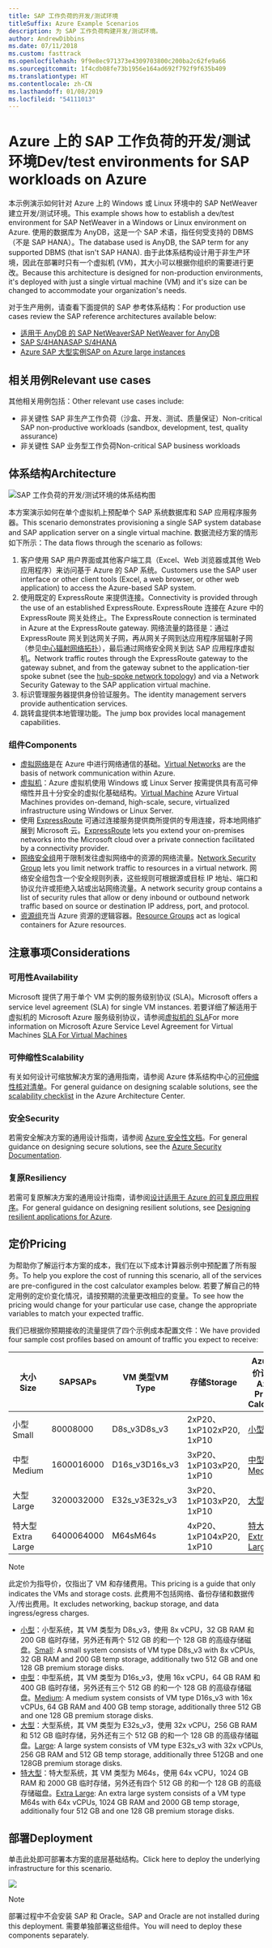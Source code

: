 ```yaml
---
title: SAP 工作负荷的开发/测试环境
titleSuffix: Azure Example Scenarios
description: 为 SAP 工作负荷构建开发/测试环境。
author: AndrewDibbins
ms.date: 07/11/2018
ms.custom: fasttrack
ms.openlocfilehash: 9f9e8ec971373e4309703800c200ba2c62fe9a66
ms.sourcegitcommit: 1f4cdb08fe73b1956e164ad692f792f9f635b409
ms.translationtype: HT
ms.contentlocale: zh-CN
ms.lasthandoff: 01/08/2019
ms.locfileid: "54111013"
---
```

# <a name="devtest-environments-for-sap-workloads-on-azure"></a><span data-ttu-id="9417d-103">Azure 上的 SAP 工作负荷的开发/测试环境</span><span class="sxs-lookup"><span data-stu-id="9417d-103">Dev/test environments for SAP workloads on Azure</span></span>

<span data-ttu-id="9417d-104">本示例演示如何针对 Azure 上的 Windows 或 Linux 环境中的 SAP NetWeaver 建立开发/测试环境。</span><span class="sxs-lookup"><span data-stu-id="9417d-104">This example shows how to establish a dev/test environment for SAP NetWeaver in a Windows or Linux environment on Azure.</span></span> <span data-ttu-id="9417d-105">使用的数据库为 AnyDB，这是一个 SAP 术语，指任何受支持的 DBMS（不是 SAP HANA）。</span><span class="sxs-lookup"><span data-stu-id="9417d-105">The database used is AnyDB, the SAP term for any supported DBMS (that isn't SAP HANA).</span></span> <span data-ttu-id="9417d-106">由于此体系结构设计用于非生产环境，因此在部署时只有一个虚拟机 (VM)，其大小可以根据你组织的需要进行更改。</span><span class="sxs-lookup"><span data-stu-id="9417d-106">Because this architecture is designed for non-production environments, it's deployed with just a single virtual machine (VM) and it's size can be changed to accommodate your organization's needs.</span></span>

<span data-ttu-id="9417d-107">对于生产用例，请查看下面提供的 SAP 参考体系结构：</span><span class="sxs-lookup"><span data-stu-id="9417d-107">For production use cases review the SAP reference architectures available below:</span></span>

- <span data-ttu-id="9417d-108">[适用于 AnyDB 的 SAP NetWeaver][sap-netweaver]</span><span class="sxs-lookup"><span data-stu-id="9417d-108">[SAP NetWeaver for AnyDB][sap-netweaver]</span></span>
- <span data-ttu-id="9417d-109">[SAP S/4HANA][sap-hana]</span><span class="sxs-lookup"><span data-stu-id="9417d-109">[SAP S/4HANA][sap-hana]</span></span>
- <span data-ttu-id="9417d-110">[Azure SAP 大型实例][sap-large]</span><span class="sxs-lookup"><span data-stu-id="9417d-110">[SAP on Azure large instances][sap-large]</span></span>

## <a name="relevant-use-cases"></a><span data-ttu-id="9417d-111">相关用例</span><span class="sxs-lookup"><span data-stu-id="9417d-111">Relevant use cases</span></span>

<span data-ttu-id="9417d-112">其他相关用例包括：</span><span class="sxs-lookup"><span data-stu-id="9417d-112">Other relevant use cases include:</span></span>

- <span data-ttu-id="9417d-113">非关键性 SAP 非生产工作负荷（沙盒、开发、测试、质量保证）</span><span class="sxs-lookup"><span data-stu-id="9417d-113">Non-critical SAP non-productive workloads (sandbox, development, test, quality assurance)</span></span>
- <span data-ttu-id="9417d-114">非关键性 SAP 业务型工作负荷</span><span class="sxs-lookup"><span data-stu-id="9417d-114">Non-critical SAP business workloads</span></span>

## <a name="architecture"></a><span data-ttu-id="9417d-115">体系结构</span><span class="sxs-lookup"><span data-stu-id="9417d-115">Architecture</span></span>

![SAP 工作负荷的开发/测试环境的体系结构图](./media/architecture-sap-dev-test.png)

<span data-ttu-id="9417d-117">本方案演示如何在单个虚拟机上预配单个 SAP 系统数据库和 SAP 应用程序服务器。</span><span class="sxs-lookup"><span data-stu-id="9417d-117">This scenario demonstrates provisioning a single SAP system database and SAP application server on a single virtual machine.</span></span> <span data-ttu-id="9417d-118">数据流经方案的情形如下所示：</span><span class="sxs-lookup"><span data-stu-id="9417d-118">The data flows through the scenario as follows:</span></span>

1. <span data-ttu-id="9417d-119">客户使用 SAP 用户界面或其他客户端工具（Excel、Web 浏览器或其他 Web 应用程序）来访问基于 Azure 的 SAP 系统。</span><span class="sxs-lookup"><span data-stu-id="9417d-119">Customers use the SAP user interface or other client tools (Excel, a web browser, or other web application) to access the Azure-based SAP system.</span></span>
2. <span data-ttu-id="9417d-120">使用既定的 ExpressRoute 来提供连接。</span><span class="sxs-lookup"><span data-stu-id="9417d-120">Connectivity is provided through the use of an established ExpressRoute.</span></span> <span data-ttu-id="9417d-121">ExpressRoute 连接在 Azure 中的 ExpressRoute 网关处终止。</span><span class="sxs-lookup"><span data-stu-id="9417d-121">The ExpressRoute connection is terminated in Azure at the ExpressRoute gateway.</span></span> <span data-ttu-id="9417d-122">网络流量的路径是：通过 ExpressRoute 网关到达网关子网，再从网关子网到达应用程序层辐射子网（参见[中心辐射网络拓扑][hub-spoke]），最后通过网络安全网关到达 SAP 应用程序虚拟机。</span><span class="sxs-lookup"><span data-stu-id="9417d-122">Network traffic routes through the ExpressRoute gateway to the gateway subnet, and from the gateway subnet to the application-tier spoke subnet (see the [hub-spoke network topology][hub-spoke]) and via a Network Security Gateway to the SAP application virtual machine.</span></span>
3. <span data-ttu-id="9417d-123">标识管理服务器提供身份验证服务。</span><span class="sxs-lookup"><span data-stu-id="9417d-123">The identity management servers provide authentication services.</span></span>
4. <span data-ttu-id="9417d-124">跳转盒提供本地管理功能。</span><span class="sxs-lookup"><span data-stu-id="9417d-124">The jump box provides local management capabilities.</span></span>

### <a name="components"></a><span data-ttu-id="9417d-125">组件</span><span class="sxs-lookup"><span data-stu-id="9417d-125">Components</span></span>

- <span data-ttu-id="9417d-126">[虚拟网络](/azure/virtual-network/virtual-networks-overview)是在 Azure 中进行网络通信的基础。</span><span class="sxs-lookup"><span data-stu-id="9417d-126">[Virtual Networks](/azure/virtual-network/virtual-networks-overview) are the basis of network communication within Azure.</span></span>
- <span data-ttu-id="9417d-127">[虚拟机](/azure/virtual-machines/windows/overview)：Azure 虚拟机使用 Windows 或 Linux Server 按需提供具有高可伸缩性并且十分安全的虚拟化基础结构。</span><span class="sxs-lookup"><span data-stu-id="9417d-127">[Virtual Machine](/azure/virtual-machines/windows/overview) Azure Virtual Machines provides on-demand, high-scale, secure, virtualized infrastructure using Windows or Linux Server.</span></span>
- <span data-ttu-id="9417d-128">使用 [ExpressRoute](/azure/expressroute/expressroute-introduction) 可通过连接服务提供商所提供的专用连接，将本地网络扩展到 Microsoft 云。</span><span class="sxs-lookup"><span data-stu-id="9417d-128">[ExpressRoute](/azure/expressroute/expressroute-introduction) lets you extend your on-premises networks into the Microsoft cloud over a private connection facilitated by a connectivity provider.</span></span>
- <span data-ttu-id="9417d-129">[网络安全组](/azure/virtual-network/security-overview)用于限制发往虚拟网络中的资源的网络流量。</span><span class="sxs-lookup"><span data-stu-id="9417d-129">[Network Security Group](/azure/virtual-network/security-overview) lets you limit network traffic to resources in a virtual network.</span></span> <span data-ttu-id="9417d-130">网络安全组包含一个安全规则列表，这些规则可根据源或目标 IP 地址、端口和协议允许或拒绝入站或出站网络流量。</span><span class="sxs-lookup"><span data-stu-id="9417d-130">A network security group contains a list of security rules that allow or deny inbound or outbound network traffic based on source or destination IP address, port, and protocol.</span></span>
- <span data-ttu-id="9417d-131">[资源组](/azure/azure-resource-manager/resource-group-overview#resource-groups)充当 Azure 资源的逻辑容器。</span><span class="sxs-lookup"><span data-stu-id="9417d-131">[Resource Groups](/azure/azure-resource-manager/resource-group-overview#resource-groups) act as logical containers for Azure resources.</span></span>

## <a name="considerations"></a><span data-ttu-id="9417d-132">注意事项</span><span class="sxs-lookup"><span data-stu-id="9417d-132">Considerations</span></span>

### <a name="availability"></a><span data-ttu-id="9417d-133">可用性</span><span class="sxs-lookup"><span data-stu-id="9417d-133">Availability</span></span>

<span data-ttu-id="9417d-134">Microsoft 提供了用于单个 VM 实例的服务级别协议 (SLA)。</span><span class="sxs-lookup"><span data-stu-id="9417d-134">Microsoft offers a service level agreement (SLA) for single VM instances.</span></span> <span data-ttu-id="9417d-135">若要详细了解适用于虚拟机的 Microsoft Azure 服务级别协议，请参阅[虚拟机的 SLA](https://azure.microsoft.com/support/legal/sla/virtual-machines)</span><span class="sxs-lookup"><span data-stu-id="9417d-135">For more information on Microsoft Azure Service Level Agreement for Virtual Machines [SLA For Virtual Machines](https://azure.microsoft.com/support/legal/sla/virtual-machines)</span></span>

### <a name="scalability"></a><span data-ttu-id="9417d-136">可伸缩性</span><span class="sxs-lookup"><span data-stu-id="9417d-136">Scalability</span></span>

<span data-ttu-id="9417d-137">有关如何设计可缩放解决方案的通用指南，请参阅 Azure 体系结构中心的[可伸缩性核对清单][scalability]。</span><span class="sxs-lookup"><span data-stu-id="9417d-137">For general guidance on designing scalable solutions, see the [scalability checklist][scalability] in the Azure Architecture Center.</span></span>

### <a name="security"></a><span data-ttu-id="9417d-138">安全</span><span class="sxs-lookup"><span data-stu-id="9417d-138">Security</span></span>

<span data-ttu-id="9417d-139">若需安全解决方案的通用设计指南，请参阅 [Azure 安全性文档][security]。</span><span class="sxs-lookup"><span data-stu-id="9417d-139">For general guidance on designing secure solutions, see the [Azure Security Documentation][security].</span></span>

### <a name="resiliency"></a><span data-ttu-id="9417d-140">复原</span><span class="sxs-lookup"><span data-stu-id="9417d-140">Resiliency</span></span>

<span data-ttu-id="9417d-141">若需可复原解决方案的通用设计指南，请参阅[设计适用于 Azure 的可复原应用程序][resiliency]。</span><span class="sxs-lookup"><span data-stu-id="9417d-141">For general guidance on designing resilient solutions, see [Designing resilient applications for Azure][resiliency].</span></span>

## <a name="pricing"></a><span data-ttu-id="9417d-142">定价</span><span class="sxs-lookup"><span data-stu-id="9417d-142">Pricing</span></span>

<span data-ttu-id="9417d-143">为帮助你了解运行本方案的成本，我们在以下成本计算器示例中预配置了所有服务。</span><span class="sxs-lookup"><span data-stu-id="9417d-143">To help you explore the cost of running this scenario, all of the services are pre-configured in the cost calculator examples below.</span></span> <span data-ttu-id="9417d-144">若要了解自己的特定用例的定价变化情况，请按预期的流量更改相应的变量。</span><span class="sxs-lookup"><span data-stu-id="9417d-144">To see how the pricing would change for your particular use case, change the appropriate variables to match your expected traffic.</span></span>

<span data-ttu-id="9417d-145">我们已根据你预期接收的流量提供了四个示例成本配置文件：</span><span class="sxs-lookup"><span data-stu-id="9417d-145">We have provided four sample cost profiles based on amount of traffic you expect to receive:</span></span>

|<span data-ttu-id="9417d-146">大小</span><span class="sxs-lookup"><span data-stu-id="9417d-146">Size</span></span>|<span data-ttu-id="9417d-147">SAP</span><span class="sxs-lookup"><span data-stu-id="9417d-147">SAPs</span></span>|<span data-ttu-id="9417d-148">VM 类型</span><span class="sxs-lookup"><span data-stu-id="9417d-148">VM Type</span></span>|<span data-ttu-id="9417d-149">存储</span><span class="sxs-lookup"><span data-stu-id="9417d-149">Storage</span></span>|<span data-ttu-id="9417d-150">Azure 定价计算器</span><span class="sxs-lookup"><span data-stu-id="9417d-150">Azure Pricing Calculator</span></span>|
|----|----|-------|-------|---------------|
|<span data-ttu-id="9417d-151">小型</span><span class="sxs-lookup"><span data-stu-id="9417d-151">Small</span></span>|<span data-ttu-id="9417d-152">8000</span><span class="sxs-lookup"><span data-stu-id="9417d-152">8000</span></span>|<span data-ttu-id="9417d-153">D8s_v3</span><span class="sxs-lookup"><span data-stu-id="9417d-153">D8s_v3</span></span>|<span data-ttu-id="9417d-154">2xP20、1xP10</span><span class="sxs-lookup"><span data-stu-id="9417d-154">2xP20, 1xP10</span></span>|[<span data-ttu-id="9417d-155">小型</span><span class="sxs-lookup"><span data-stu-id="9417d-155">Small</span></span>](https://azure.com/e/9d26b9612da9466bb7a800eab56e71d1)|
|<span data-ttu-id="9417d-156">中型</span><span class="sxs-lookup"><span data-stu-id="9417d-156">Medium</span></span>|<span data-ttu-id="9417d-157">16000</span><span class="sxs-lookup"><span data-stu-id="9417d-157">16000</span></span>|<span data-ttu-id="9417d-158">D16s_v3</span><span class="sxs-lookup"><span data-stu-id="9417d-158">D16s_v3</span></span>|<span data-ttu-id="9417d-159">3xP20、1xP10</span><span class="sxs-lookup"><span data-stu-id="9417d-159">3xP20, 1xP10</span></span>|[<span data-ttu-id="9417d-160">中型</span><span class="sxs-lookup"><span data-stu-id="9417d-160">Medium</span></span>](https://azure.com/e/465bd07047d148baab032b2f461550cd)|
<span data-ttu-id="9417d-161">大型</span><span class="sxs-lookup"><span data-stu-id="9417d-161">Large</span></span>|<span data-ttu-id="9417d-162">32000</span><span class="sxs-lookup"><span data-stu-id="9417d-162">32000</span></span>|<span data-ttu-id="9417d-163">E32s_v3</span><span class="sxs-lookup"><span data-stu-id="9417d-163">E32s_v3</span></span>|<span data-ttu-id="9417d-164">3xP20、1xP10</span><span class="sxs-lookup"><span data-stu-id="9417d-164">3xP20, 1xP10</span></span>|[<span data-ttu-id="9417d-165">大型</span><span class="sxs-lookup"><span data-stu-id="9417d-165">Large</span></span>](https://azure.com/e/ada2e849d68b41c3839cc976000c6931)|
<span data-ttu-id="9417d-166">特大型</span><span class="sxs-lookup"><span data-stu-id="9417d-166">Extra Large</span></span>|<span data-ttu-id="9417d-167">64000</span><span class="sxs-lookup"><span data-stu-id="9417d-167">64000</span></span>|<span data-ttu-id="9417d-168">M64s</span><span class="sxs-lookup"><span data-stu-id="9417d-168">M64s</span></span>|<span data-ttu-id="9417d-169">4xP20、1xP10</span><span class="sxs-lookup"><span data-stu-id="9417d-169">4xP20, 1xP10</span></span>|[<span data-ttu-id="9417d-170">特大型</span><span class="sxs-lookup"><span data-stu-id="9417d-170">Extra Large</span></span>](https://azure.com/e/975fb58a965c4fbbb54c5c9179c61cef)|

> [!NOTE]
> <span data-ttu-id="9417d-171">此定价为指导价，仅指出了 VM 和存储费用。</span><span class="sxs-lookup"><span data-stu-id="9417d-171">This pricing is a guide that only indicates the VMs and storage costs.</span></span> <span data-ttu-id="9417d-172">此费用不包括网络、备份存储和数据传入/传出费用。</span><span class="sxs-lookup"><span data-stu-id="9417d-172">It excludes networking, backup storage, and data ingress/egress charges.</span></span>

- <span data-ttu-id="9417d-173">[小型](https://azure.com/e/9d26b9612da9466bb7a800eab56e71d1)：小型系统，其 VM 类型为 D8s_v3，使用 8x vCPU，32 GB RAM 和 200 GB 临时存储，另外还有两个 512 GB 的和一个 128 GB 的高级存储磁盘。</span><span class="sxs-lookup"><span data-stu-id="9417d-173">[Small](https://azure.com/e/9d26b9612da9466bb7a800eab56e71d1): A small system consists of VM type D8s_v3 with 8x vCPUs, 32 GB RAM and 200 GB temp storage, additionally two 512 GB and one 128 GB premium storage disks.</span></span>
- <span data-ttu-id="9417d-174">[中型](https://azure.com/e/465bd07047d148baab032b2f461550cd)：中型系统，其 VM 类型为 D16s_v3，使用 16x vCPU，64 GB RAM 和 400 GB 临时存储，另外还有三个 512 GB 的和一个 128 GB 的高级存储磁盘。</span><span class="sxs-lookup"><span data-stu-id="9417d-174">[Medium](https://azure.com/e/465bd07047d148baab032b2f461550cd): A medium system consists of VM type D16s_v3 with 16x vCPUs, 64 GB RAM and 400 GB temp storage, additionally three 512 GB and one 128 GB premium storage disks.</span></span>
- <span data-ttu-id="9417d-175">[大型](https://azure.com/e/ada2e849d68b41c3839cc976000c6931)：大型系统，其 VM 类型为 E32s_v3，使用 32x vCPU，256 GB RAM 和 512 GB 临时存储，另外还有三个 512 GB 的和一个 128 GB 的高级存储磁盘。</span><span class="sxs-lookup"><span data-stu-id="9417d-175">[Large](https://azure.com/e/ada2e849d68b41c3839cc976000c6931): A large system consists of VM type E32s_v3 with 32x vCPUs, 256 GB RAM and 512 GB temp storage, additionally three 512GB and one 128GB premium storage disks.</span></span>
- <span data-ttu-id="9417d-176">[特大型](https://azure.com/e/975fb58a965c4fbbb54c5c9179c61cef)：特大型系统，其 VM 类型为 M64s，使用 64x vCPU，1024 GB RAM 和 2000 GB 临时存储，另外还有四个 512 GB 的和一个 128 GB 的高级存储磁盘。</span><span class="sxs-lookup"><span data-stu-id="9417d-176">[Extra Large](https://azure.com/e/975fb58a965c4fbbb54c5c9179c61cef): An extra large system consists of a VM type M64s with 64x vCPUs, 1024 GB RAM and 2000 GB temp storage, additionally four 512 GB and one 128 GB premium storage disks.</span></span>

## <a name="deployment"></a><span data-ttu-id="9417d-177">部署</span><span class="sxs-lookup"><span data-stu-id="9417d-177">Deployment</span></span>

<span data-ttu-id="9417d-178">单击此处即可部署本方案的底层基础结构。</span><span class="sxs-lookup"><span data-stu-id="9417d-178">Click here to deploy the underlying infrastructure for this scenario.</span></span>

<!-- markdownlint-disable MD033 -->

<a href="https://portal.azure.com/#create/Microsoft.Template/uri/https%3A%2F%2Fraw.githubusercontent.com%2Fmspnp%2Fsolution-architectures%2Fmaster%2Fapps%2Fsap-2tier%2Fazuredeploy.json" target="_blank">
    <img src="https://azuredeploy.net/deploybutton.png"/>
</a>

<!-- markdownlint-enable MD033 -->

> [!NOTE]
> <span data-ttu-id="9417d-179">部署过程中不会安装 SAP 和 Oracle。</span><span class="sxs-lookup"><span data-stu-id="9417d-179">SAP and Oracle are not installed during this deployment.</span></span> <span data-ttu-id="9417d-180">需要单独部署这些组件。</span><span class="sxs-lookup"><span data-stu-id="9417d-180">You will need to deploy these components separately.</span></span>

<!-- links -->
[resiliency]: /azure/architecture/resiliency/
[security]: /azure/security/
[scalability]: /azure/architecture/checklist/scalability
[sap-netweaver]: /azure/architecture/reference-architectures/sap/sap-netweaver
[sap-hana]: /azure/architecture/reference-architectures/sap/sap-s4hana
[sap-large]: /azure/architecture/reference-architectures/sap/hana-large-instances
[hub-spoke]: /azure/architecture/reference-architectures/hybrid-networking/hub-spoke
